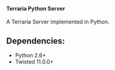 #### Terraria Python Server

A Terraria Server implemented in Python.

## Dependencies:

* Python 2.6+
* Twisted 11.0.0+
